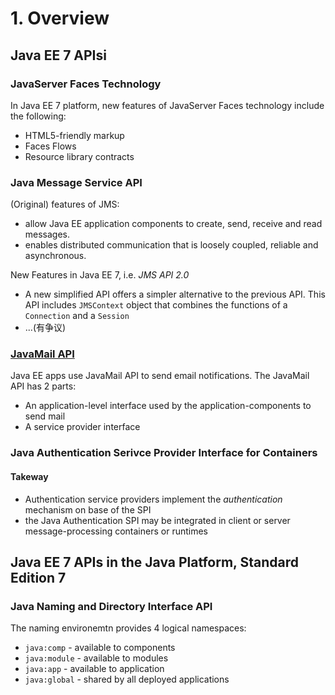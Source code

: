 # 1. Overview
## Java EE 7 APIsi
### JavaServer Faces Technology
In Java EE 7 platform, new features of JavaServer Faces technology include the following:

* HTML5-friendly markup
* Faces Flows
* Resource library contracts

### Java Message Service API
(Original) features of JMS:
 * allow Java EE  application components to create, send, receive and read messages.
 * enables distributed communication that is loosely coupled, reliable and asynchronous.

New Features in Java EE 7, i.e. *JMS API 2.0*
 * A new simplified API offers a simpler alternative to the previous API. This API includes `JMSContext` object that combines the functions of a `Connection` and a `Session`
 * ...(有争议)  


### [JavaMail API](https://docs.oracle.com/javaee/7/tutorial/overview007.htm#BNACJ)
Java EE apps use JavaMail API to send email notifications. The JavaMail API has 2 parts:
* An application-level interface used by the application-components to send mail
* A service provider interface

### Java Authentication Serivce Provider Interface for Containers
#### Takeway
* Authentication service providers implement the *authentication* mechanism on base of the SPI
* the Java Authentication SPI may be integrated in client or server message-processing containers or runtimes

## Java EE 7 APIs in the Java Platform, Standard Edition 7
### Java Naming and Directory Interface API
The naming environemtn provides 4 logical namespaces:
 * `java:comp` - available to components
 * `java:module` - available to modules
 * `java:app` - available to application
 * `java:global` - shared by all deployed applications
